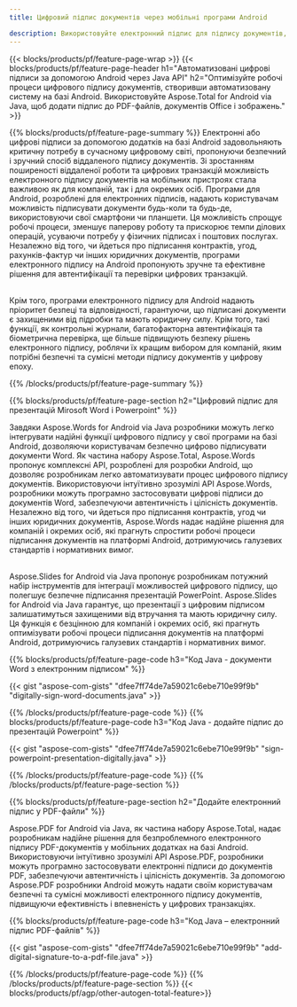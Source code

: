 ```yaml
---
title: Цифровий підпис документів через мобільні програми Android  

description: Використовуйте електронний підпис для підпису документів, зокрема Microsoft Word, Excel, PowerPoint, PDF і зображень, за допомогою програми Mobile Android.  Додайте електронний підпис онлайн через додаток.
---
```


{{< blocks/products/pf/feature-page-wrap >}}
{{< blocks/products/pf/feature-page-header h1="Автоматизовані цифрові підписи за допомогою Android через Java API" h2="Оптимізуйте робочі процеси цифрового підпису документів, створивши автоматизовану систему на базі Android.  Використовуйте Aspose.Total for Android via Java, щоб додати підпис до PDF-файлів, документів Office і зображень." >}}

{{% blocks/products/pf/feature-page-summary %}}
Електронні або цифрові підписи за допомогою додатків на базі Android задовольняють критичну потребу в сучасному цифровому світі, пропонуючи безпечний і зручний спосіб віддаленого підпису документів.  Зі зростанням поширеності віддаленої роботи та цифрових транзакцій можливість електронного підпису документів на мобільних пристроях стала важливою як для компаній, так і для окремих осіб.  Програми для Android, розроблені для електронних підписів, надають користувачам можливість підписувати документи будь-коли та будь-де, використовуючи свої смартфони чи планшети.  Ця можливість спрощує робочі процеси, зменшує паперову роботу та прискорює темпи ділових операцій, усуваючи потребу у фізичних підписах і поштових послугах.  Незалежно від того, чи йдеться про підписання контрактів, угод, рахунків-фактур чи інших юридичних документів, програми електронного підпису на Android пропонують зручне та ефективне рішення для автентифікації та перевірки цифрових транзакцій. <br /><br />

Крім того, програми електронного підпису для Android надають пріоритет безпеці та відповідності, гарантуючи, що підписані документи є захищеними від підробки та мають юридичну силу. Крім того, такі функції, як контрольні журнали, багатофакторна автентифікація та біометрична перевірка, ще більше підвищують безпеку рішень електронного підпису, роблячи їх кращим вибором для компаній, яким потрібні безпечні та сумісні методи підпису документів у цифрову епоху.  

{{% /blocks/products/pf/feature-page-summary  %}}

{{% blocks/products/pf/feature-page-section  h2="Цифровий підпис для презентацій Mirosoft Word і Powerpoint" %}}

Завдяки Aspose.Words for Android via Java розробники можуть легко інтегрувати надійні функції цифрового підпису у свої програми на базі Android, дозволяючи користувачам безпечно цифрово підписувати документи Word.  Як частина набору Aspose.Total, Aspose.Words пропонує комплексні API, розроблені для розробки Android, що дозволяє розробникам легко автоматизувати процес цифрового підпису документів.  Використовуючи інтуїтивно зрозумілі API Aspose.Words, розробники можуть програмно застосовувати цифрові підписи до документів Word, забезпечуючи автентичність і цілісність документів.  Незалежно від того, чи йдеться про підписання контрактів, угод чи інших юридичних документів, Aspose.Words надає надійне рішення для компаній і окремих осіб, які прагнуть спростити робочі процеси підписання документів на платформі Android, дотримуючись галузевих стандартів і нормативних вимог.<br /><br />

Aspose.Slides for Android via Java пропонує розробникам потужний набір інструментів для інтеграції можливостей цифрового підпису, що полегшує безпечне підписання презентацій PowerPoint.  Aspose.Slides for Android via Java гарантує, що презентації з цифровим підписом залишатимуться захищеними від втручання та мають юридичну силу.  Ця функція є безцінною для компаній і окремих осіб, які прагнуть оптимізувати робочі процеси підписання документів на платформі Android, дотримуючись галузевих стандартів і нормативних вимог.

{{% blocks/products/pf/feature-page-code h3="Код Java - документи Word з електронним підписом" %}}

{{< gist "aspose-com-gists" "dfee7ff74de7a59021c6ebe710e99f9b" "digitally-sign-word-documents.java" >}}

{{% /blocks/products/pf/feature-page-code  %}}
{{% blocks/products/pf/feature-page-code h3="Код Java - додайте підпис до презентацій Powerpoint" %}}

{{< gist "aspose-com-gists" "dfee7ff74de7a59021c6ebe710e99f9b" "sign-powerpoint-presentation-digitally.java" >}}

{{% /blocks/products/pf/feature-page-code  %}}
{{% /blocks/products/pf/feature-page-section %}}

{{% blocks/products/pf/feature-page-section  h2="Додайте електронний підпис у PDF-файли" %}}

Aspose.PDF for Android via Java, як частина набору Aspose.Total, надає розробникам надійне рішення для безпроблемного електронного підпису PDF-документів у мобільних додатках на базі Android.  Використовуючи інтуїтивно зрозумілі API Aspose.PDF, розробники можуть програмно застосовувати електронні підписи до документів PDF, забезпечуючи автентичність і цілісність документів.  За допомогою Aspose.PDF розробники Android можуть надати своїм користувачам безпечні та сумісні можливості електронного підпису документів, підвищуючи ефективність і впевненість у цифрових транзакціях.

{{% blocks/products/pf/feature-page-code h3="Код Java – електронний підпис PDF-файлів" %}}

{{< gist "aspose-com-gists" "dfee7ff74de7a59021c6ebe710e99f9b" "add-digital-signature-to-a-pdf-file.java" >}}

{{% /blocks/products/pf/feature-page-code  %}}
{{% /blocks/products/pf/feature-page-section %}}
{{< blocks/products/pf/agp/other-autogen-total-feature>}}